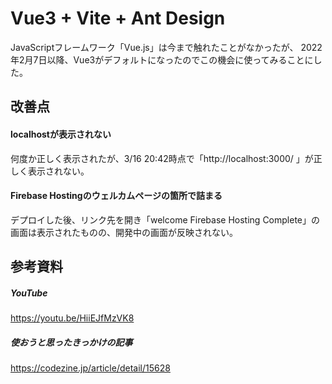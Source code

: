 # Vue3 + Vite + Ant Design
JavaScriptフレームワーク「Vue.js」は今まで触れたことがなかったが、
2022年2月7日以降、Vue3がデフォルトになったのでこの機会に使ってみることにした。

## 改善点

#### localhostが表示されない

何度か正しく表示されたが、3/16 20:42時点で「http://localhost:3000/ 」が正しく表示されない。

#### Firebase Hostingのウェルカムページの箇所で詰まる

デプロイした後、リンク先を開き「welcome Firebase Hosting Complete」の画面は表示されたものの、開発中の画面が反映されない。

## 参考資料

##### YouTube
https://youtu.be/HiiEJfMzVK8

##### 使おうと思ったきっかけの記事
https://codezine.jp/article/detail/15628

